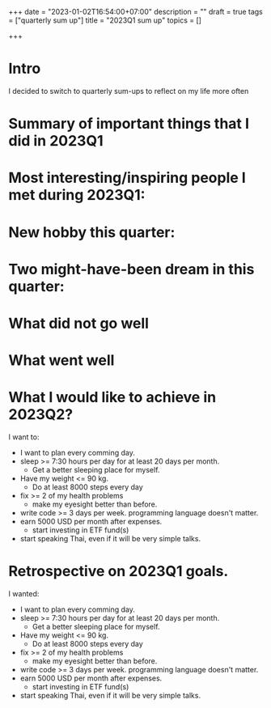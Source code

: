 +++
date = "2023-01-02T16:54:00+07:00"
description = ""
draft = true
tags = ["quarterly sum up"]
title = "2023Q1 sum up"
topics = []

+++

# Intro

I decided to switch to quarterly sum-ups to reflect on my life more often

# Summary of important things that I did in 2023Q1


<!--more-->

# Most interesting/inspiring people I met during 2023Q1:

# New hobby this quarter:

# Two might-have-been dream in this quarter:

# What did not go well

# What went well

# What I would like to achieve in 2023Q2?
I want to:

* I want to plan every comming day.
* sleep >= 7:30 hours per day for at least 20 days per month.
  * Get a better sleeping place for myself.
* Have my weight <= 90 kg.
  * Do at least 8000 steps every day
* fix >= 2 of my health problems
  * make my eyesight better than before.
* write code >= 3 days per week. programming language doesn't matter.
* earn 5000 USD per month after expenses.
  * start investing in ETF fund(s)
* start speaking Thai, even if it will be very simple talks.

# Retrospective on 2023Q1 goals.
I wanted:

* I want to plan every comming day.
* sleep >= 7:30 hours per day for at least 20 days per month.
  * Get a better sleeping place for myself.
* Have my weight <= 90 kg.
  * Do at least 8000 steps every day
* fix >= 2 of my health problems
  * make my eyesight better than before.
* write code >= 3 days per week. programming language doesn't matter.
* earn 5000 USD per month after expenses.
  * start investing in ETF fund(s)
* start speaking Thai, even if it will be very simple talks.
